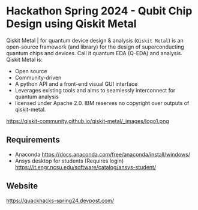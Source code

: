 # Hackathon Spring 2024 - Qubit Chip Design using Qiskit Metal

Qiskit Metal | for quantum device design & analysis (`Qiskit Metal`) is an open-source framework (and library) for the design of superconducting quantum chips and devices. Call it quantum EDA (Q-EDA) and analysis. Qiskit Metal is:

* Open source
* Community-driven
* A python API and a front-end visual GUI interface
* Leverages existing tools and aims to seamlessly interconnect for quantum analysis
* licensed under Apache 2.0. IBM reserves no copyright over outputs of qiskit-metal.

https://qiskit-community.github.io/qiskit-metal/_images/logo1.png

## Requirements
* Anaconda https://docs.anaconda.com/free/anaconda/install/windows/
* Ansys desktop for students (Requires login) https://it.engr.ncsu.edu/software/catalog/ansys-student/

## Website
https://quackhacks-spring24.devpost.com/